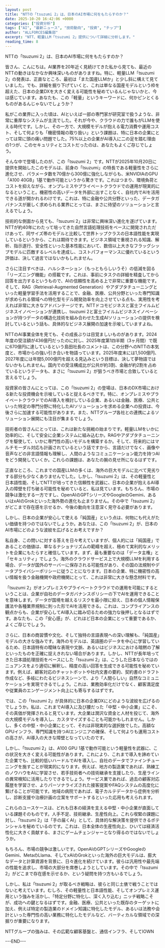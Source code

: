 ```yaml
---
layout: post
title: "NTTの「tsuzumi 2」は、日本のAI市場に何をもたらすのか？"
date: 2025-10-20 16:42:06 +0000
categories: ["投資分析"]
tags: ["AI", "最新ニュース", "技術動向", "投資", "チップ"]
author: "ALLFORCES編集部"
excerpt: "NTT、軽量LLM「tsuzumi 2」提供について詳細に分析します。"
reading_time: 8
---
```


NTTの「tsuzumi 2」は、日本のAI市場に何をもたらすのか？

皆さん、こんにちは。AI業界を20年近く見続けてきた私から見ても、最近のNTTの動きはなかなか興味深いものがありますね。特に、軽量LLM「tsuzumi 2」の発表は、正直なところ、最初は「また国産LLMか」と少し斜に構えて見ていました。でも、詳細を掘り下げていくと、これは単なる国産モデルという枠を超えた、日本の企業DXを大きく変える可能性を秘めているんじゃないかと、今は感じています。あなたも、この「軽量」というキーワードに、何かピンとくるものがあるんじゃないでしょうか？

私がこの業界に入った頃は、AIといえば一部の専門家が研究室で扱うような、非常に重厚なシステムが主流でした。それが今や、クラウドの力で誰もがLLMを使える時代です。しかし、その一方で、大規模モデルが抱える電力消費や運用コスト、そして何よりも「機密情報の取り扱い」という課題は、特に日本の企業にとっては常に頭の痛い問題でした。75%以上の企業がAI導入に二の足を踏む理由の1つが、このセキュリティとコストだったのは、あなたもよくご存じでしょう。

そんな中で登場したのが、この「tsuzumi 2」です。NTTが2025年10月20日に提供を開始したこのモデルは、前身の「tsuzumi」の特長である軽量性をさらに進化させ、パラメータ数を70億から300億に強化しながらも、米NVIDIAのGPU「A100 40GB」1基で動作可能というから驚きです。これはつまり、環境負荷とコストを抑えながら、オンプレミスやプライベートクラウドでの運用が現実的になるということ。機密性の高いデータを外部に出すことなく、自社内でAIを活用できる道が開かれるわけです。これは、特に金融や公共分野といった、データガバナンスが厳しく求められる業界にとっては、まさに待望のソリューションと言えるでしょう。

技術的な側面から見ても、「tsuzumi 2」は非常に興味深い進化を遂げています。NTTが約40年にわたって培ってきた自然言語処理技術をベースに開発されただけあって、同サイズ帯のモデルと比較して世界トップクラスの日本語性能を実現しているというから、これは期待できます。ビジネス領域で重視される知識、解析、指示遂行、安全性といった基本性能において、数倍以上大きなフラッグシップモデルに匹敵するレベルを達成し、コストパフォーマンスに優れているという評価は、決して過言ではないかもしれません。

さらに注目すべきは、ハルシネーション（もっともらしいうそ）の低減を図る「リーズニング機能」の搭載です。これは、事前にタスクの詳細を精査してから回答を出力するというもので、AIの信頼性を高める上で非常に重要な機能です。そして、RAG（Retrieval-Augmented Generation）やアダプタチューニングといった軽量学習手法を活用することで、金融、医療、公共分野といった専門知識が求められる領域への特化型モデル開発効率を向上させている点も、実用性を考えれば非常に大きなアドバンテージです。NTTドコモビジネスと富士フイルムビジネスイノベーションが連携し、tsuzumi 2と富士フイルムビジネスイノベーションが持つデータの構造化技術を組み合わせた生成AIソリューションの提供を検討しているという話も、具体的なビジネス展開の加速を示唆していますよね。

NTTのAI事業全体を見ても、その成長ぶりは目覚ましいものがあります。2024年度の受注額が436億円だったのに対し、2025年度第1四半期（3ヶ月間）で既に670億円に達しているという島田社長のコメントは、この分野へのNTTの本気度と、市場からの強い引き合いを物語っています。2025年度末には1,500億円、2027年度には年間5,000億円を超える見込みという目標は、決して夢物語ではないかもしれません。国内での受注構成比が公共が約3割、金融が約2割を占めているというデータも、まさに「tsuzumi 2」が狙うべき市場と合致していると言えるでしょう。

投資家の皆さんにとっては、この「tsuzumi 2」の登場は、日本のDX市場における新たな投資機会を示唆していると捉えるべきです。特に、オンプレミスやプライベートクラウドでのAI導入を検討している企業、あるいは金融、医療、公共といった特定の専門分野に特化したAIソリューションを求める企業への投資は、今後さらに加速する可能性があります。また、NTTグループ各社との連携によるソリューション展開にも注目が集まるでしょう。

技術者の皆さんにとっては、これは新たな挑戦の始まりです。軽量LLMをいかに効率的に、そして安全に企業システムに組み込むか。RAGやアダプタチューニングを駆使して、いかに専門性の高いモデルを構築するか。そして、将来的にはマルチモーダル対応も計画されているという話ですから、言語だけでなく、画像や音声などの非言語情報も理解し、人間のようなコミュニケーション能力を持つAIをどう開発していくか。これらの課題は、あなたの腕の見せ所になるはずです。

正直なところ、これまでの国産LLMの多くは、海外の巨大モデルに比べて見劣りする部分も少なくありませんでした。しかし、「tsuzumi 2」は、その軽量性と日本語性能、そしてNTTが培ってきた信頼性を武器に、日本の企業が抱えるAI導入の障壁を打ち破る可能性を秘めていると、私は見ています。もちろん、市場の競争は激化する一方ですし、OpenAIのGPTシリーズやGoogleのGemini、あるいはxAIのGrokといった海外勢の進化も止まりません。その中で「tsuzumi 2」がどこまで存在感を示せるか、今後の動向を注意深く見守る必要があります。

しかし、日本の企業が安心して使える「純国産」という点は、何物にも代えがたい価値を持つのではないでしょうか。あなたは、この「tsuzumi 2」が、日本のAI市場にどのような波紋を広げるとお考えですか？

私自身、この問いに対する答えを日々考えていますが、個人的には「純国産」であることの価値は、単なるナショナリズムの範疇を超え、極めて実利的なメリットを企業にもたらすと確信しています。まず、最も重要なのは「データ主権」と「セキュリティ」でしょう。海外のクラウドサービス上で大規模LLMを利用する場合、データが国外のサーバーに保存される可能性があり、その国の法規制やデータプライバシーポリシーに従うことになります。日本の企業、特に機密性の高い情報を扱う金融機関や政府機関にとって、これは非常に大きな懸念材料です。

「tsuzumi 2」がオンプレミスやプライベートクラウドでの運用を可能にするということは、企業が自社のデータガバナンスポリシーの下でAIを運用できることを意味します。データが国境を越えるリスクを最小限に抑え、日本の個人情報保護法や各種業界規制に則った形でAIを活用できる。これは、コンプライアンスの観点からも、企業が安心してAI導入に踏み切るための強力な後押しとなるはずです。あなたも、この「安心感」が、どれほど日本の企業にとって重要であるか、よくご存じでしょう。

さらに、日本の商習慣や文化、そして独特の言語表現への深い理解も、「純国産」モデルの大きな強みです。海外のモデルは、英語圏のデータを中心に学習しているため、日本語特有の曖昧な表現や文脈、あるいはビジネスにおける暗黙の了解といったものを正確に捉えきれない場合があります。しかし、NTTが長年培ってきた日本語処理技術をベースにした「tsuzumi 2」は、こうした日本ならではのニュアンスをより適切に解釈し、精度の高い回答を生成できる可能性を秘めています。例えば、顧客対応のチャットボットや社内文書の要約、契約書のドラフト作成など、多岐にわたるビジネスシーンで、より「人間らしい」自然なコミュニケーションを実現できるでしょう。これは、業務効率化だけでなく、顧客満足度や従業員のエンゲージメント向上にも寄与するはずです。

では、この「tsuzumi 2」が具体的に日本の企業DXにどのような波紋を広げるのでしょうか。私は、これまでAI導入に及び腰だった「中堅・中小企業」にこそ、その真価が発揮されると見ています。大企業は潤沢な資金と人材を投じて、海外の大規模モデルを導入し、カスタマイズすることも可能かもしれません。しかし、多くの中堅・中小企業にとって、それは非現実的な選択肢でした。高額なGPUインフラ、専門知識を持つAIエンジニアの確保、そして何よりも運用コストの高さが、AI導入の大きな障壁となっていたのです。

しかし、「tsuzumi 2」は、A100 GPU 1基で動作可能という軽量性を武器に、この状況を大きく変える可能性があります。これにより、これまで導入を諦めていた企業でも、比較的低いハードルでAIを導入し、自社のデータでファインチューニングを施すことが現実的になります。例えば、地方の製造業であれば、熟練工のノウハウをAIに学習させ、若手技術者への技術継承を支援したり、生産ラインの異常検知に活用したりできるでしょう。サービス業であれば、過去の顧客対応履歴を学習させ、よりパーソナライズされた接客提案やFAQシステムの高度化に繋げることが可能です。地域の病院であれば、電子カルテデータから症例を分析し、診断支援や治療計画の立案をサポートするといった応用も考えられます。

これらのユースケースは、どれも日本の経済を支える中堅・中小企業が直面している課題そのものです。人手不足、技術継承、生産性向上。これら喫緊の課題に対し、「tsuzumi 2」は「手の届くAI」として、具体的な解決策を提供できるポテンシャルを秘めているのです。これは、日本全体の生産性向上、ひいては経済活性化に大きく貢献する、まさにゲームチェンジャーとなり得るのではないでしょうか。

もちろん、市場の競争は激しいです。OpenAIのGPTシリーズやGoogleのGemini、MetaのLlama、そしてxAIのGrokといった海外の巨大モデルは、膨大なデータと計算資源を背景に、日々進化を続けています。彼らは汎用性や最先端の性能を追求し、市場の大部分を席巻しようとしています。その中で「tsuzumi 2」がどこまで存在感を示せるか、という疑問を持つ方もいるでしょう。

しかし、私は「tsuzumi 2」が取るべき戦略は、彼らと同じ土俵で戦うことではないと考えています。むしろ、その軽量性と日本語性能、そしてオンプレミス運用という強みを活かし、「特定分野に特化し、深く入り込む」ニッチ戦略こそが、成功への鍵となるはずです。金融、医療、公共といった既存のターゲットに加え、例えば特定の製造業のドメイン知識に特化したモデル、あるいは法務や会計といった専門性の高い業務に特化したモデルなど、バーティカルな領域での深掘りが重要になります。

NTTグループの強みは、その広範な顧客基盤と、通信インフラ、そしてIOWN

---END---